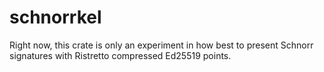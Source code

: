 # schnorrkel

Right now, this crate is only an experiment in how best to present Schnorr signatures with Ristretto compressed Ed25519 points.  

